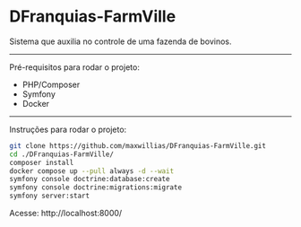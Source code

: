 # DFranquias-FarmVille
Sistema que auxilia no controle de uma fazenda de bovinos.

---

Pré-requisitos para rodar o projeto:

* PHP/Composer
* Symfony
* Docker

---

Instruções para rodar o projeto:

```bash
git clone https://github.com/maxwillias/DFranquias-FarmVille.git
cd ./DFranquias-FarmVille/
composer install
docker compose up --pull always -d --wait
symfony console doctrine:database:create
symfony console doctrine:migrations:migrate
symfony server:start
```

Acesse: http://localhost:8000/
